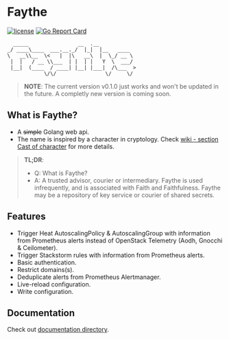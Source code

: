 # Faythe

[![license](https://img.shields.io/badge/license-Apache%20v2.0-blue.svg)](LICENSE) [![Go Report Card](https://goreportcard.com/badge/github.com/vCloud-DFTBA/faythe)](https://goreportcard.com/report/github.com/vCloud-DFTBA/faythe)

```
  _____                __  .__            
_/ ____\____  ___.__._/  |_|  |__   ____  
\   __\\__  \<   |  |\   __\  |  \_/ __ \
 |  |   / __ \\___  | |  | |   Y  \  ___/
 |__|  (____  / ____| |__| |___|  /\___  >
            \/\/                \/     \/
```

> **NOTE**: The current version v0.1.0 just works and won't be updated in the future. A completly new version is coming soon.

## What is Faythe?

* A ~~simple~~ Golang web api.
* The name is inspired by a character in cryptology. Check [wiki - section Cast of character](https://en.wikipedia.org/wiki/Alice_and_Bob) for more details.

> **TL;DR**:
> * Q: What is Faythe?
> * A: A trusted advisor, courier or intermediary. Faythe is used infrequently, and is associated with Faith and Faithfulness. Faythe may be a repository of key service or courier of shared secrets.

## Features

* Trigger Heat AutoscalingPolicy & AutoscalingGroup with information from Prometheus alerts instead of OpenStack Telemetry (Aodh, Gnocchi & Ceilometer).
* Trigger Stackstorm rules with information from Prometheus alerts.
* Basic authentication.
* Restrict domains(s).
* Deduplicate alerts from Prometheus Alertmanager.
* Live-reload configuration.
* Write configuration.

## Documentation

Check out [documentation directory](./docs).
